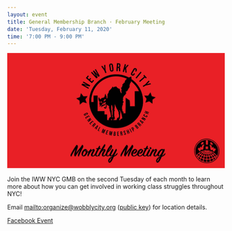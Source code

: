 ```yaml
---
layout: event
title: General Membership Branch · February Meeting
date: 'Tuesday, February 11, 2020'
time: '7:00 PM - 9:00 PM'
---
```

![](/assets/uploads/event.jpg)

Join the IWW NYC GMB on the second Tuesday of each month to learn more about how you can get involved in working class struggles throughout NYC!

Email <mailto:organize@wobblycity.org> ([public key](/assets/keys/publickey.organize@wobblycity.org.asc)) for location details.

[Facebook Event](https://www.facebook.com/events/342080233176615)
